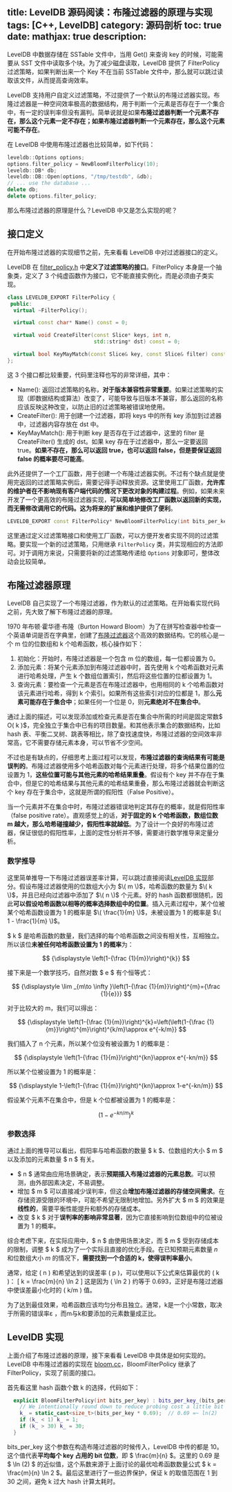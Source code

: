 title: LevelDB 源码阅读：布隆过滤器的原理与实现
tags: [C++, LevelDB]
category: 源码剖析
toc: true
date: 
mathjax: true
description:
---

LevelDB 中数据存储在 SSTable 文件中，当用 Get() 来查询 key 的时候，可能需要从 SST 文件中读取多个块。为了减少磁盘读取，LevelDB 提供了 FilterPolicy 过滤策略，如果判断出来一个 Key 不在当前 SSTable 文件中，那么就可以跳过读取该文件，从而提高查询效率。

LevelDB 支持用户自定义过滤策略，不过提供了一个默认的布隆过滤器实现。布隆过滤器是一种空间效率极高的数据结构，用于判断一个元素是否存在于一个集合中，有一定的误判率但没有漏判。简单说就是如果**布隆过滤器判断一个元素不存在，那么这个元素一定不存在；如果布隆过滤器判断一个元素存在，那么这个元素可能不存在**。

<!-- more -->

在 LevelDB 中使用布隆过滤器也比较简单，如下代码：

```cpp
leveldb::Options options;
options.filter_policy = NewBloomFilterPolicy(10);
leveldb::DB* db;
leveldb::DB::Open(options, "/tmp/testdb", &db);
// ... use the database ...
delete db;
delete options.filter_policy;
```

那么布隆过滤器的原理是什么？LevelDB 中又是怎么实现的呢？

## 接口定义

在开始布隆过滤器的实现细节之前，先来看看 LevelDB 中对过滤器接口的定义。

LevelDB 在 [filter_policy.h](https://github.com/google/leveldb/blob/main/include/leveldb/filter_policy.h) 中**定义了过滤策略的接口**。FilterPolicy 本身是一个抽象类，定义了 3 个纯虚函数作为接口，它不能直接实例化，而是必须由子类实现。

```cpp
class LEVELDB_EXPORT FilterPolicy {
 public:
  virtual ~FilterPolicy();

  virtual const char* Name() const = 0;

  virtual void CreateFilter(const Slice* keys, int n,
                            std::string* dst) const = 0;

  virtual bool KeyMayMatch(const Slice& key, const Slice& filter) const = 0;
};
```

这 3 个接口都比较重要，代码里注释也写的非常详细，其中：

- Name(): 返回过滤策略的名称，**对于版本兼容性非常重要**。如果过滤策略的实现（即数据结构或算法）改变了，可能导致与旧版本不兼容，那么返回的名称应该反映这种改变，以防止旧的过滤策略被错误地使用。
- CreateFilter(): 用于创建一个过滤器，即将 keys 中的所有 key 添加到过滤器中，过滤器内容存放在 dst 中。
- KeyMayMatch(): 用于判断 key 是否存在于过滤器中，这里的 filter 是 CreateFilter() 生成的 dst。如果 key 存在于过滤器中，那么一定要返回 true。**如果不存在，那么可以返回 true，也可以返回 false，但是要保证返回 false 的概率要尽可能高**。

此外还提供了一个工厂函数，用于创建一个布隆过滤器实例。不过有个缺点就是使用完返回的过滤策略实例后，需要记得手动释放资源。这里使用工厂函数，**允许库的维护者在不影响现有客户端代码的情况下更改对象的构建过程**。例如，如果未来开发了一个更高效的布隆过滤器实现，**可以简单地修改工厂函数以返回新的实现，而无需修改调用它的代码。这为将来的扩展和维护提供了便利**。

```cpp
LEVELDB_EXPORT const FilterPolicy* NewBloomFilterPolicy(int bits_per_key);
```

这里通过定义过滤策略接口和使用工厂函数，可以方便开发者实现不同的过滤策略。要实现一个新的过滤策略，只用继承 `FilterPolicy` 类，并实现相应的方法即可。对于调用方来说，只需要将新的过滤策略传递给 `Options` 对象即可，整体改动会比较简单。

## 布隆过滤器原理

LevelDB 自己实现了一个布隆过滤器，作为默认的过滤策略。在开始看实现代码之前，先大致了解下布隆过滤器的原理。

1970 年布顿·霍华德·布隆（Burton Howard Bloom）为了在拼写检查器中检查一个英语单词是否在字典里，创建了[布隆过滤器](https://en.wikipedia.org/wiki/Bloom_filter)这个高效的数据结构。它的核心是一个 m 位的位数组和 k 个哈希函数，核心操作如下：

1. 初始化：开始时，布隆过滤器是一个包含 m 位的数组，每一位都设置为 0。
2. 添加元素：将某个元素添加到布隆过滤器中时，首先使用 k 个哈希函数对元素进行哈希处理，产生 k 个数组位置索引，然后将这些位置的位都设置为 1。
3. 查询元素：要检查一个元素是否在布隆过滤器中，也用相同的 k 个哈希函数对该元素进行哈希，得到 k 个索引。如果所有这些索引对应的位都是 1，那么**元素可能存在于集合中**；如果任何一个位是 0，则**元素绝对不在集合中**。

通过上面的描述，可以发现添加或检查元素是否在集合中所需的时间是固定常数$ O( k )$，完全独立于集合中已有的项目数量。和其他表示集合的数据结构，比如 hash 表、平衡二叉树、跳表等相比，除了查找速度快，布隆过滤器的空间效率非常高，它不需要存储元素本身，可以节省不少空间。

不过也是有缺点的，仔细思考上面过程可以发现，**布隆过滤器的查询结果有可能是误判的**。布隆过滤器使用多个哈希函数对每个元素进行处理，将多个结果位置的位设置为 1，**这些位置可能与其他元素的哈希结果重叠**。假设有个 key 并不存在于集合中，但是它的哈希结果与其他元素的哈希结果重叠，那么布隆过滤器就会判断这个 key 存在于集合中，这就是所谓的假阳性（False Positive）。

当一个元素并不在集合中时，布隆过滤器错误地判定其存在的概率，就是假阳性率（false positive rate）。直观感觉上的话，**对于固定的 k 个哈希函数，数组位数 m 越大，那么哈希碰撞越少，假阳性率就越低**。为了设计一个良好的布隆过滤器，保证很低的假阳性率，上面的定性分析并不够，需要进行数学推导来定量分析。

### 数学推导

这里简单推导一下布隆过滤器误差率计算，可以跳过直接阅读[LevelDB 实现](#LevelDB-实现)部分。假设布隆过滤器使用的位数组大小为 $\( m \)$，哈希函数的数量为 $\( k \)$，并且已经向过滤器中添加了 $\( n \)$ 个元素。好的 hash 函数都很随机，因此**可以假设哈希函数以相等的概率选择数组中的位置**。插入元素过程中，某个位被某个哈希函数设置为 1 的概率是 $\( \frac{1}{m} \)$，未被设置为 1 的概率是 $\( 1 - \frac{1}{m} \)$。

$ k $ 是哈希函数的数量，我们选择的每个哈希函数之间没有相关性，互相独立。所以该位**未被任何哈希函数设置为 1 的概率**为：

$$ {\displaystyle \left(1-{\frac {1}{m}}\right)^{k}} $$

接下来是一个数学技巧，自然对数 $ e $ 有个恒等式：

$$ {\displaystyle \lim _{m\to \infty }\left(1-{\frac {1}{m}}\right)^{m}={\frac {1}{e}}} $$

对于比较大的 m，我们可以得出：

$$ {\displaystyle \left(1-{\frac {1}{m}}\right)^{k}=\left(\left(1-{\frac {1}{m}}\right)^{m}\right)^{k/m}\approx e^{-k/m}} $$

我们插入了 n 个元素，所以某个位没有被设置为 1 的概率是：

$$ {\displaystyle \left(1-{\frac {1}{m}}\right)^{kn}\approx e^{-kn/m}} $$

所以某个位被设置为 1 的概率是：

$$ {\displaystyle 1-\left(1-{\frac {1}{m}}\right)^{kn}\approx 1-e^{-kn/m}} $$

假设某个元素不在集合中，但是 k 个位都被设置为 1 的概率是：

$$ {\displaystyle \left(1-e^{-kn/m}\right)^{k}} $$

### 参数选择

通过上面的推导可以看出，假阳率与哈希函数的数量 $ k $、位数组的大小 $ m $ 以及添加的元素数量 $ n $ 有关。

- $ n $ 通常由应用场景确定，表示**预期插入布隆过滤器的元素总数**。可以预测，由外部因素决定，不易调整。
- 增加 $ m $ 可以直接减少误判率，但这会**增加布隆过滤器的存储空间需求**。在存储资源受限的环境中，可能不希望无限制地增加。另外扩大 $ m $ 的效果是**线性的**，需要平衡性能提升和额外的存储成本。
- 改变 $ k $ 对于**误判率的影响非常显著**，因为它直接影响到位数组中的位被设置为 1 的概率。

综合考虑下来，在实际应用中，$ n $ 由使用场景决定，而 $ m $ 受到存储成本的限制，调整 $ k $ 成为了一个实际且直接的优化手段。在已知预期元素数量 $n$ 和位数组大小 $m$ 的情况下，**需要找到一个合适的 k，使得误判率最小**。



通常，给定 \( n \) 和希望达到的误差率 \( p \)，可以使用以下公式来估算最优的 \( k \)：
\[ k = \frac{m}{n} \ln 2 \]
这是因为 \( \ln 2 \) 约等于 0.693，正好是布隆过滤器中使误差最小化时的 \( k/m \) 值。

为了达到最佳效果，哈希函数应该均匀分布且独立。通常，k是一个小常数，取决于所需的错误率ε ，而m与k和要添加的元素数量成正比。

## LevelDB 实现

上面介绍了布隆过滤器的原理，接下来看看 LevelDB 中具体是如何实现的。LevelDB 中布隆过滤器的实现在 [bloom.cc](https://github.com/google/leveldb/blob/main/util/bloom.cc)，BloomFilterPolicy 继承了 FilterPolicy，实现了前面的接口。

首先看这里 hash 函数个数 k 的选择，代码如下：

```cpp
  explicit BloomFilterPolicy(int bits_per_key) : bits_per_key_(bits_per_key) {
    // We intentionally round down to reduce probing cost a little bit
    k_ = static_cast<size_t>(bits_per_key * 0.69);  // 0.69 =~ ln(2)
    if (k_ < 1) k_ = 1;
    if (k_ > 30) k_ = 30;
  }
```

bits_per_key 这个参数在构造布隆过滤器的时候传入，LevelDB 中传的都是 10。这个值代表**平均每个 key 占用的 bit 位数**，即 $ \frac{m}{n} $。这里的 0.69 是 $ \ln (2) $ 的近似值，这个系数来源于上面讨论的最优哈希函数数量公式 $ k = \frac{m}{n} \ln 2 $。最后这里进行了一些边界保护，保证 k 的取值范围在 1 到 30 之间，避免 k 过大 hash 计算太耗时。





